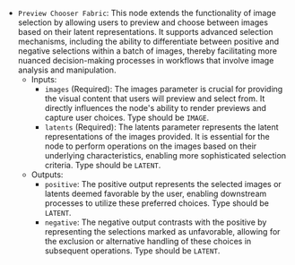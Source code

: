 - `Preview Chooser Fabric`: This node extends the functionality of image selection by allowing users to preview and choose between images based on their latent representations. It supports advanced selection mechanisms, including the ability to differentiate between positive and negative selections within a batch of images, thereby facilitating more nuanced decision-making processes in workflows that involve image analysis and manipulation.
    - Inputs:
        - `images` (Required): The images parameter is crucial for providing the visual content that users will preview and select from. It directly influences the node's ability to render previews and capture user choices. Type should be `IMAGE`.
        - `latents` (Required): The latents parameter represents the latent representations of the images provided. It is essential for the node to perform operations on the images based on their underlying characteristics, enabling more sophisticated selection criteria. Type should be `LATENT`.
    - Outputs:
        - `positive`: The positive output represents the selected images or latents deemed favorable by the user, enabling downstream processes to utilize these preferred choices. Type should be `LATENT`.
        - `negative`: The negative output contrasts with the positive by representing the selections marked as unfavorable, allowing for the exclusion or alternative handling of these choices in subsequent operations. Type should be `LATENT`.
